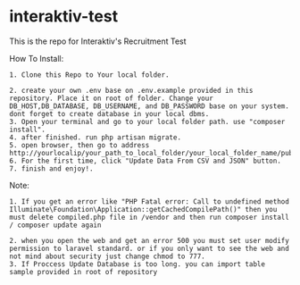 # interaktiv-test
This is the repo for Interaktiv's Recruitment Test


How To Install: 

	1. Clone this Repo to Your local folder.

	2. create your own .env base on .env.example provided in this repository. Place it on root of folder. Change your DB_HOST,DB_DATABASE, DB_USERNAME, and DB_PASSWORD base on your system. dont forget to create database in your local dbms.
	3. Open your terminal and go to your local folder path. use "composer install".
	4. after finished. run php artisan migrate.
	5. open browser, then go to address http://yourlocalip/your_path_to_local_folder/your_local_folder_name/public
	6. For the first time, click "Update Data From CSV and JSON" button.
	7. finish and enjoy!.


Note:
	
	1. If you get an error like "PHP Fatal error: Call to undefined method Illuminate\Foundation\Application::getCachedCompilePath()" then you must delete compiled.php file in /vendor and then run composer install / composer update again

	2. when you open the web and get an error 500 you must set user modify permission to laravel standard. or if you only want to see the web and not mind about security just change chmod to 777.
	3. If Proccess Update Database is too long. you can import table sample provided in root of repository
